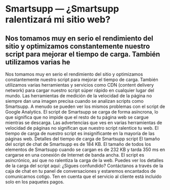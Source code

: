# Smartsupp — ¿Smartsupp ralentizará mi sitio web?
## Nos tomamos muy en serio el rendimiento del sitio y optimizamos constantemente nuestro script para mejorar el tiempo de carga. También utilizamos varias he
Nos tomamos muy en serio el rendimiento del sitio y optimizamos constantemente nuestro script para mejorar el tiempo de carga. También utilizamos varias herramientas y servicios como CDN (content delivery network) para cargar nuestro script súper rápido en cualquier lugar del mundo.
Las herramientas de medición de la velocidad de la página no siempre dan una imagen precisa cuando se analizan scripts como Smartsupp. A menudo se pueden ver los mismos problemas con el script de Google Analytics. El script de Smartsupp se carga de forma asíncrona, lo que significa que no impide que el resto de tu página web se cargue mientras se descarga. Las advertencias que ves en varias herramientas de velocidad de páginas no significan que nuestro script ralentice tu web. El tiempo de carga de nuestro script es insignificante en la mayoría de las páginas web.
Detalles del tiempo de carga de Smartsupp script
El tamaño del script de chat de Smartsupp es de 184 KB. El tamaño de todos los elementos de Smartsupp cuando se cargan es de 232 KB y tarda 350 ms en cargarse en una conexión de Internet de banda ancha. El script es asincrónico, así que no ralentiza la carga de la web. Puedes ver los detalles de la carga del script aquí:
¿Sigues confundido? Contáctanos a través de la caja de chat en tu panel de conversaciones y estaremos encantados de comunicarnos cotigo. Ten en cuenta que el servicio al cliente está incluido solo en los paquetes pagos.

